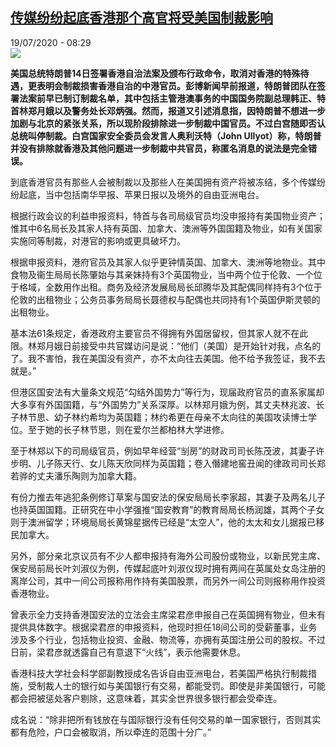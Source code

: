 <!--1595145313000-->
[传媒纷纷起底香港那个高官将受美国制裁影响](http://www.rfi.fr//cn/%E6%94%BF%E6%B2%BB/20200719-%E4%BC%A0%E5%AA%92%E7%BA%B7%E7%BA%B7%E8%B5%B7%E5%BA%95%E9%A6%99%E6%B8%AF%E9%82%A3%E4%B8%AA%E9%AB%98%E5%AE%98%E5%B0%86%E5%8F%97%E7%BE%8E%E5%9B%BD%E5%88%B6%E8%A3%81%E5%BD%B1%E5%93%8D)
------

<div>19/07/2020 - 08:29</div><img src="https://s.rfi.fr/media/display/f4d515f6-c90f-11ea-91e8-005056a964fe/w:310/p:16x9/2020-07-07T000000Z_653036805_RC2JOH9R4855_RTRMADP_3_HEALTH-CORONAVIRUS-USA.JPG"><p><strong>美国总统特朗普14日签署香港自治法案及颁布行政命令，取消对香港的特殊待遇，更表明会制裁损害香港自治的中港官员。彭博新闻早前报道，特朗普团队在签署法案前早已制订制裁名单，其中包括主管港澳事务的中国国务院副总理韩正、特首林郑月娥以及警务处长邓炳强。然而，报道又引述消息指，因特朗普不想进一步加剧与北京的紧张关系，所以现阶段排除进一步制裁中国官员。不过白宫随即否认总统叫停制裁。白宫国家安全委员会发言人奥利沃特（John Ullyot）称，特朗普并没有排除就香港及其他问题进一步制裁中共官员，称匿名消息的说法是完全错误。</strong></p><div class="t-content__body u-clearfix"><div class="m-interstitial"></div><p>到底香港官员有那些人会被制裁以及那些人在美国拥有资产将被冻结，多个传媒纷纷起底，当中包括南华早报、苹果日报以及境外的自由亚洲电台。</p><p>根据行政会议的利益申报资料，特首与各司局级官员均没申报持有美国物业资产；惟其中6名局长及其家人持有英国、加拿大、澳洲等外国国籍及物业，如有关国家实施同等制裁，对港官的影响或更具破坏力。</p><p>根据申报资料，港府官员及其家人似乎更钟情英国、加拿大、澳洲等地物业。其中食物及衞生局局长陈肇始与其亲妹持有3个英国物业，当中两个位于伦敦、一个位于格域，全数用作出租。商务及经济发展局局长邱腾华及其配偶同样持有3个位于伦敦的出租物业；公务员事务局局长聂德权与配偶也共同持有1个英国伊斯灵顿的出租物业。</p><p>基本法61条规定，香港政府主要官员不得拥有外国居留权，但其家人就不在此限。林郑月娥日前接受中共官媒访问是说：“他们（美国）是开始针对我，点名的了。我不害怕，我在美国没有资产，亦不太向往去美国。他不给予我签证，我不去就是。”</p><p>但港区国安法有大量条文规范“勾结外国势力”等行为，现届政府官员的直系家属却大多享有外国国籍，与“外国势力”关系深厚。以林郑月娥为例，其丈夫林兆波、长子林节思、幼子林约希均为英国籍；林约希更在母亲不太向往的美国攻读博士学位。至于她的长子林节思，则在爱尔兰都柏林大学进修。</p><p>至于林郑以下的司局级官员，例如早年经营“㓥房”的财政司司长陈茂波，其妻子许步明、儿子陈天行、女儿陈天欣同样为英国籍；卷入僭建地窖丑闻的律政司司长郑若骅的丈夫潘乐陶则为加拿大籍。</p><p>有份力推去年逃犯条例修订草案与国安法的保安局局长李家超，其妻子及两名儿子也持英国国籍。正研究在中小学强推“国安教育”的教育局局长杨润雄，其两个子女则于澳洲留学；环境局局长黄锦星据传已经是“太空人”，他的太太和女儿据报已移民加拿大。</p><p>另外，部分亲北京议员有不少人都申报持有海外公司股份或物业，以新民党主席、保安局前局长叶刘淑仪为例，传媒起底叶刘淑仪现时拥有两间在英属处女岛注册的离岸公司，其中一间公司报称用作持有美国股票，而另外一间公司则报称用作投资香港物业。</p><p>曾表示全力支持香港国安法的立法会主席梁君彦申报自己在英国拥有物业，但未有提供具体数字。根据梁君彦的申报资料，他现时担任18间公司的受薪董事，业务涉及多个行业，包括物业投资、金融、物流等，亦拥有英国注册公司的股权。不过日前，梁君彦就透露自己有意退下“火线”，表示他需要休息。</p><p>香港科技大学社会科学部副教授成名告诉自由亚洲电台，若美国严格执行制裁措施，受制裁人士的银行如与美国银行有交易，都能受罚。即使是非美国银行，可能都会把被惩处客户剔除，这意味着，其实全世界很多银行都会受牵连。</p><p>成名说：“除非把所有钱放在与国际银行没有任何交易的单一国家银行，否则其实都有危险，户口会被取消，所以牵连的范围十分广。”</p><p> </p><div class="o-self-promo o-self-promo--nl o-self-promo--hidden" data-selfpromo-newsletter></div><div class="o-self-promo o-self-promo--app o-self-promo--hidden" data-selfpromo-app></div></div>
